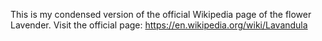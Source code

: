 This is my condensed version of the official Wikipedia page of the flower Lavender.
Visit the official page: https://en.wikipedia.org/wiki/Lavandula
